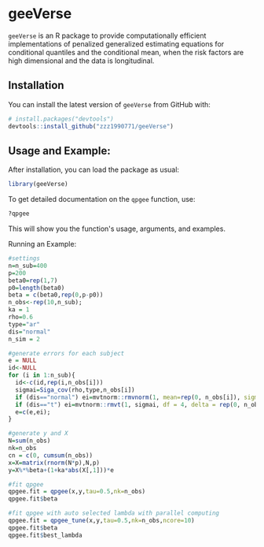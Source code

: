 # geeVerse

`geeVerse` is an R package to provide computationally efficient implementations of penalized generalized estimating equations for conditional quantiles and the conditional mean, when the risk factors are high dimensional and the data is longitudinal.

## Installation

You can install the latest version of `geeVerse` from GitHub with:

```R
# install.packages("devtools")
devtools::install_github("zzz1990771/geeVerse")
```

## Usage and Example:

After installation, you can load the package as usual:

```R
library(geeVerse)
```

To get detailed documentation on the `qpgee` function, use:

```R
?qpgee
```

This will show you the function's usage, arguments, and examples.

Running an Example:

```R
#settings
n=n_sub=400
p=200
beta0=rep(1,7)
p0=length(beta0)
beta = c(beta0,rep(0,p-p0))
n_obs<-rep(10,n_sub);
ka = 1
rho=0.6
type="ar"
dis="normal"
n_sim = 2

#generate errors for each subject
e = NULL
id<-NULL
for (i in 1:n_sub){
  id<-c(id,rep(i,n_obs[i]))
  sigmai=Siga_cov(rho,type,n_obs[i])
  if (dis=="normal") ei=mvtnorm::rmvnorm(1, mean=rep(0, n_obs[i]), sigma=sigmai)
  if (dis=="t") ei=mvtnorm::rmvt(1, sigmai, df = 4, delta = rep(0, n_obs[i]))
  e=c(e,ei);
}

#generate y and X
N=sum(n_obs)
nk=n_obs
cn = c(0, cumsum(n_obs))
x=X=matrix(rnorm(N*p),N,p)
y=X%*%beta+(1+ka*abs(X[,1]))*e

#fit qpgee
qpgee.fit = qpgee(x,y,tau=0.5,nk=n_obs)
qpgee.fit$beta

#fit qpgee with auto selected lambda with parallel computing
qpgee.fit = qpgee_tune(x,y,tau=0.5,nk=n_obs,ncore=10)
qpgee.fit$beta
qpgee.fit$best_lambda
```

